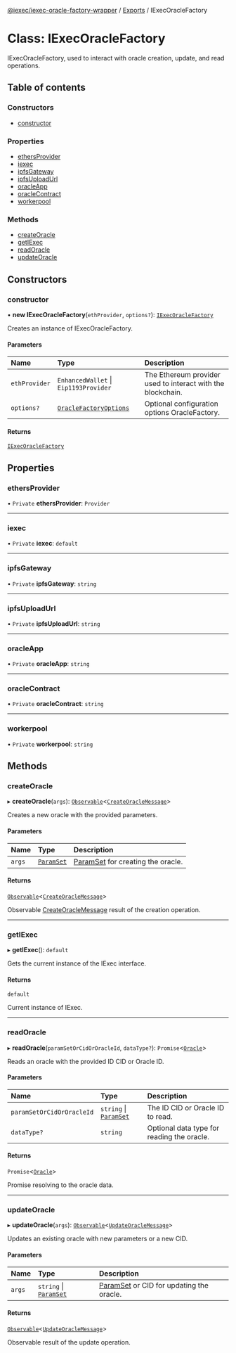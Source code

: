 [@iexec/iexec-oracle-factory-wrapper](../README.md) / [Exports](../modules.md) / IExecOracleFactory

# Class: IExecOracleFactory

IExecOracleFactory, used to interact with oracle creation, update, and read operations.

## Table of contents

### Constructors

- [constructor](IExecOracleFactory.md#constructor)

### Properties

- [ethersProvider](IExecOracleFactory.md#ethersprovider)
- [iexec](IExecOracleFactory.md#iexec)
- [ipfsGateway](IExecOracleFactory.md#ipfsgateway)
- [ipfsUploadUrl](IExecOracleFactory.md#ipfsuploadurl)
- [oracleApp](IExecOracleFactory.md#oracleapp)
- [oracleContract](IExecOracleFactory.md#oraclecontract)
- [workerpool](IExecOracleFactory.md#workerpool)

### Methods

- [createOracle](IExecOracleFactory.md#createoracle)
- [getIExec](IExecOracleFactory.md#getiexec)
- [readOracle](IExecOracleFactory.md#readoracle)
- [updateOracle](IExecOracleFactory.md#updateoracle)

## Constructors

### constructor

• **new IExecOracleFactory**(`ethProvider`, `options?`): [`IExecOracleFactory`](IExecOracleFactory.md)

Creates an instance of IExecOracleFactory.

#### Parameters

| Name | Type | Description |
| :------ | :------ | :------ |
| `ethProvider` | `EnhancedWallet` \| `Eip1193Provider` | The Ethereum provider used to interact with the blockchain. |
| `options?` | [`OracleFactoryOptions`](../modules.md#oraclefactoryoptions) | Optional configuration options OracleFactory. |

#### Returns

[`IExecOracleFactory`](IExecOracleFactory.md)

## Properties

### ethersProvider

• `Private` **ethersProvider**: `Provider`

___

### iexec

• `Private` **iexec**: `default`

___

### ipfsGateway

• `Private` **ipfsGateway**: `string`

___

### ipfsUploadUrl

• `Private` **ipfsUploadUrl**: `string`

___

### oracleApp

• `Private` **oracleApp**: `string`

___

### oracleContract

• `Private` **oracleContract**: `string`

___

### workerpool

• `Private` **workerpool**: `string`

## Methods

### createOracle

▸ **createOracle**(`args`): [`Observable`](internal_.Observable.md)\<[`CreateOracleMessage`](../modules.md#createoraclemessage)\>

Creates a new oracle with the provided parameters.

#### Parameters

| Name | Type | Description |
| :------ | :------ | :------ |
| `args` | [`ParamSet`](../modules.md#paramset) | [ParamSet](../modules.md#paramset) for creating the oracle. |

#### Returns

[`Observable`](internal_.Observable.md)\<[`CreateOracleMessage`](../modules.md#createoraclemessage)\>

Observable [CreateOracleMessage](../modules.md#createoraclemessage) result of the creation operation.

___

### getIExec

▸ **getIExec**(): `default`

Gets the current instance of the IExec interface.

#### Returns

`default`

Current instance of IExec.

___

### readOracle

▸ **readOracle**(`paramSetOrCidOrOracleId`, `dataType?`): `Promise`\<[`Oracle`](../modules.md#oracle)\>

Reads an oracle with the provided ID CID or Oracle ID.

#### Parameters

| Name | Type | Description |
| :------ | :------ | :------ |
| `paramSetOrCidOrOracleId` | `string` \| [`ParamSet`](../modules.md#paramset) | The ID CID or Oracle ID to read. |
| `dataType?` | `string` | Optional data type for reading the oracle. |

#### Returns

`Promise`\<[`Oracle`](../modules.md#oracle)\>

Promise resolving to the oracle data.

___

### updateOracle

▸ **updateOracle**(`args`): [`Observable`](internal_.Observable.md)\<[`UpdateOracleMessage`](../modules.md#updateoraclemessage)\>

Updates an existing oracle with new parameters or a new CID.

#### Parameters

| Name | Type | Description |
| :------ | :------ | :------ |
| `args` | `string` \| [`ParamSet`](../modules.md#paramset) | [ParamSet](../modules.md#paramset) or CID for updating the oracle. |

#### Returns

[`Observable`](internal_.Observable.md)\<[`UpdateOracleMessage`](../modules.md#updateoraclemessage)\>

Observable result of the update operation.
